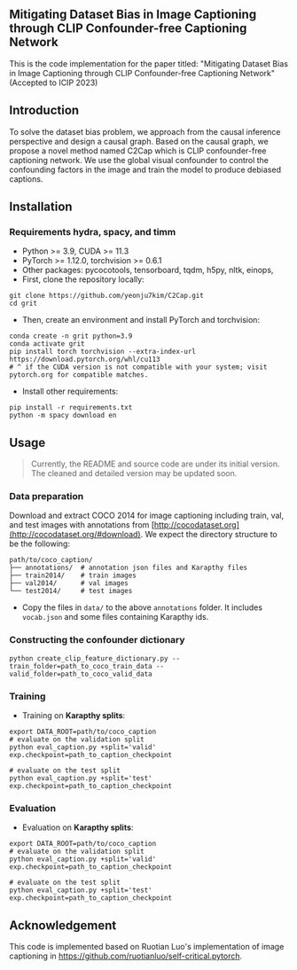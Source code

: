 ## Mitigating Dataset Bias in Image Captioning through CLIP Confounder-free Captioning Network

This is the code implementation for the paper titled: "Mitigating Dataset Bias in Image Captioning through CLIP Confounder-free Captioning Network" (Accepted to ICIP 2023) 

[//]: # ([[Arxiv]&#40;https://arxiv.org/abs/2207.09666&#41;].)


## Introduction

To solve the dataset bias problem, we approach from the causal inference perspective and design a causal graph. Based on the causal graph, we propose a novel method named C2Cap which is CLIP confounder-free captioning network. We use the global visual confounder to control the confounding factors in the image and train the model to produce debiased captions.


## Installation

### Requirements hydra, spacy, and timm

* Python >= 3.9, CUDA >= 11.3
* PyTorch >= 1.12.0, torchvision >= 0.6.1
* Other packages: pycocotools, tensorboard, tqdm, h5py, nltk, einops,
* First, clone the repository locally:
```shell
git clone https://github.com/yeonju7kim/C2Cap.git
cd grit
```
* Then, create an environment and install PyTorch and torchvision:
```shell
conda create -n grit python=3.9
conda activate grit
pip install torch torchvision --extra-index-url https://download.pytorch.org/whl/cu113
# ^ if the CUDA version is not compatible with your system; visit pytorch.org for compatible matches.
```
* Install other requirements:
```shell
pip install -r requirements.txt
python -m spacy download en
```

## Usage

> Currently, the README and source code are under its initial version. The cleaned and detailed version may be updated soon.

### Data preparation

Download and extract COCO 2014 for image captioning including train, val, and test images with annotations from
[http://cocodataset.org](http://cocodataset.org/#download).
We expect the directory structure to be the following:
```
path/to/coco_caption/
├── annotations/  # annotation json files and Karapthy files
├── train2014/    # train images
├── val2014/      # val images
└── test2014/     # test images
```
* Copy the files in `data/` to the above `annotations` folder. It includes `vocab.json` and some files containing Karapthy ids.

### Constructing the confounder dictionary

```shell
python create_clip_feature_dictionary.py --train_folder=path_to_coco_train_data --valid_folder=path_to_coco_valid_data
```

### Training

* Training on **Karapthy splits**:
```shell
export DATA_ROOT=path/to/coco_caption
# evaluate on the validation split
python eval_caption.py +split='valid' exp.checkpoint=path_to_caption_checkpoint

# evaluate on the test split
python eval_caption.py +split='test' exp.checkpoint=path_to_caption_checkpoint
```

### Evaluation

* Evaluation on **Karapthy splits**:
```shell
export DATA_ROOT=path/to/coco_caption
# evaluate on the validation split
python eval_caption.py +split='valid' exp.checkpoint=path_to_caption_checkpoint

# evaluate on the test split
python eval_caption.py +split='test' exp.checkpoint=path_to_caption_checkpoint
```

## Acknowledgement
This code is implemented based on Ruotian Luo's implementation of image captioning in https://github.com/ruotianluo/self-critical.pytorch.